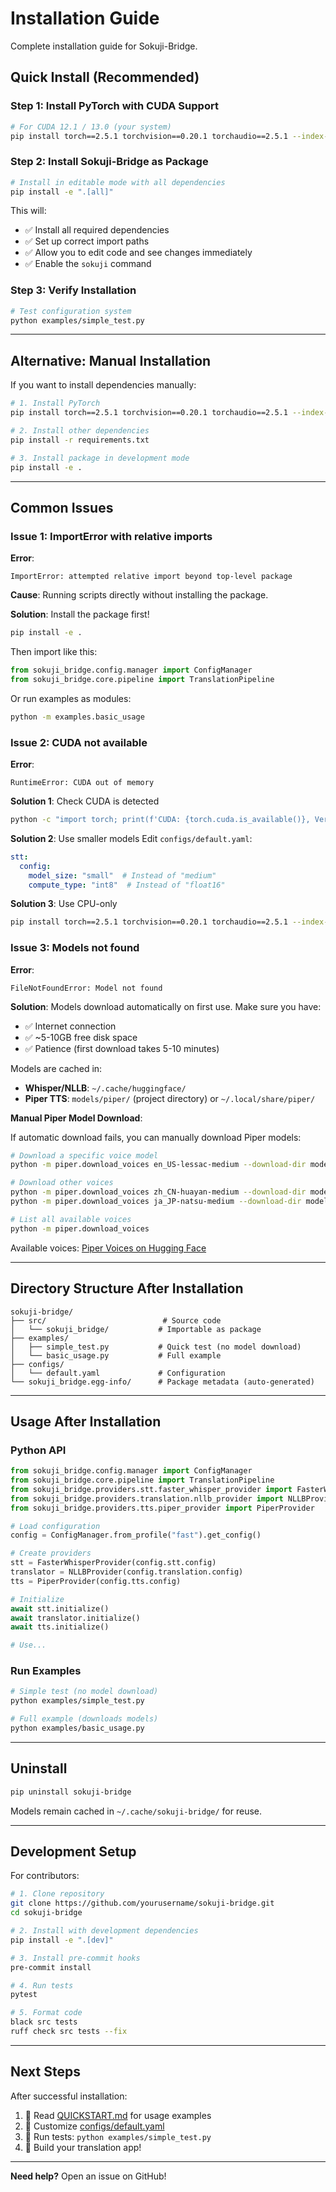 # Installation Guide

Complete installation guide for Sokuji-Bridge.

## Quick Install (Recommended)

### Step 1: Install PyTorch with CUDA Support

```bash
# For CUDA 12.1 / 13.0 (your system)
pip install torch==2.5.1 torchvision==0.20.1 torchaudio==2.5.1 --index-url https://download.pytorch.org/whl/cu121
```

### Step 2: Install Sokuji-Bridge as Package

```bash
# Install in editable mode with all dependencies
pip install -e ".[all]"
```

This will:
- ✅ Install all required dependencies
- ✅ Set up correct import paths
- ✅ Allow you to edit code and see changes immediately
- ✅ Enable the `sokuji` command

### Step 3: Verify Installation

```bash
# Test configuration system
python examples/simple_test.py
```

---

## Alternative: Manual Installation

If you want to install dependencies manually:

```bash
# 1. Install PyTorch
pip install torch==2.5.1 torchvision==0.20.1 torchaudio==2.5.1 --index-url https://download.pytorch.org/whl/cu121

# 2. Install other dependencies
pip install -r requirements.txt

# 3. Install package in development mode
pip install -e .
```

---

## Common Issues

### Issue 1: ImportError with relative imports

**Error**:
```
ImportError: attempted relative import beyond top-level package
```

**Cause**: Running scripts directly without installing the package.

**Solution**: Install the package first!
```bash
pip install -e .
```

Then import like this:
```python
from sokuji_bridge.config.manager import ConfigManager
from sokuji_bridge.core.pipeline import TranslationPipeline
```

Or run examples as modules:
```bash
python -m examples.basic_usage
```

### Issue 2: CUDA not available

**Error**:
```
RuntimeError: CUDA out of memory
```

**Solution 1**: Check CUDA is detected
```bash
python -c "import torch; print(f'CUDA: {torch.cuda.is_available()}, Version: {torch.version.cuda}')"
```

**Solution 2**: Use smaller models
Edit `configs/default.yaml`:
```yaml
stt:
  config:
    model_size: "small"  # Instead of "medium"
    compute_type: "int8"  # Instead of "float16"
```

**Solution 3**: Use CPU-only
```bash
pip install torch==2.5.1 torchvision==0.20.1 torchaudio==2.5.1 --index-url https://download.pytorch.org/whl/cpu
```

### Issue 3: Models not found

**Error**:
```
FileNotFoundError: Model not found
```

**Solution**: Models download automatically on first use. Make sure you have:
- ✅ Internet connection
- ✅ ~5-10GB free disk space
- ✅ Patience (first download takes 5-10 minutes)

Models are cached in:
- **Whisper/NLLB**: `~/.cache/huggingface/`
- **Piper TTS**: `models/piper/` (project directory) or `~/.local/share/piper/`

**Manual Piper Model Download**:

If automatic download fails, you can manually download Piper models:

```bash
# Download a specific voice model
python -m piper.download_voices en_US-lessac-medium --download-dir models/piper

# Download other voices
python -m piper.download_voices zh_CN-huayan-medium --download-dir models/piper
python -m piper.download_voices ja_JP-natsu-medium --download-dir models/piper

# List all available voices
python -m piper.download_voices
```

Available voices: [Piper Voices on Hugging Face](https://huggingface.co/rhasspy/piper-voices/tree/main)

---

## Directory Structure After Installation

```
sokuji-bridge/
├── src/                          # Source code
│   └── sokuji_bridge/           # Importable as package
├── examples/
│   ├── simple_test.py           # Quick test (no model download)
│   └── basic_usage.py           # Full example
├── configs/
│   └── default.yaml             # Configuration
└── sokuji_bridge.egg-info/      # Package metadata (auto-generated)
```

---

## Usage After Installation

### Python API

```python
from sokuji_bridge.config.manager import ConfigManager
from sokuji_bridge.core.pipeline import TranslationPipeline
from sokuji_bridge.providers.stt.faster_whisper_provider import FasterWhisperProvider
from sokuji_bridge.providers.translation.nllb_provider import NLLBProvider
from sokuji_bridge.providers.tts.piper_provider import PiperProvider

# Load configuration
config = ConfigManager.from_profile("fast").get_config()

# Create providers
stt = FasterWhisperProvider(config.stt.config)
translator = NLLBProvider(config.translation.config)
tts = PiperProvider(config.tts.config)

# Initialize
await stt.initialize()
await translator.initialize()
await tts.initialize()

# Use...
```

### Run Examples

```bash
# Simple test (no model download)
python examples/simple_test.py

# Full example (downloads models)
python examples/basic_usage.py
```

---

## Uninstall

```bash
pip uninstall sokuji-bridge
```

Models remain cached in `~/.cache/sokuji-bridge/` for reuse.

---

## Development Setup

For contributors:

```bash
# 1. Clone repository
git clone https://github.com/yourusername/sokuji-bridge.git
cd sokuji-bridge

# 2. Install with development dependencies
pip install -e ".[dev]"

# 3. Install pre-commit hooks
pre-commit install

# 4. Run tests
pytest

# 5. Format code
black src tests
ruff check src tests --fix
```

---

## Next Steps

After successful installation:

1. 📖 Read [QUICKSTART.md](./QUICKSTART.md) for usage examples
2. 🔧 Customize [configs/default.yaml](./configs/default.yaml)
3. 🧪 Run tests: `python examples/simple_test.py`
4. 🚀 Build your translation app!

---

**Need help?** Open an issue on GitHub!
